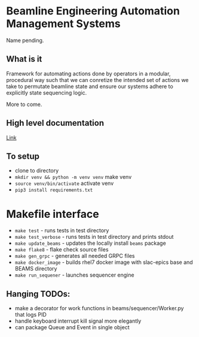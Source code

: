 # Beamline Engineering Automation Management Systems
Name pending.

## What is it
Framework for automating actions done by operators in a modular, procedural way such that we can conretize the intended set of actions we take to permutate beamline state and ensure our systems adhere to explicitly state sequencing logic.

More to come.

## High level documentation
[Link](https://www.figma.com/file/cWactF57tlhV3Wj5t4qTWq/High-Level-Architecture-Concepts?type=whiteboard&node-id=0%3A1&t=tdtB5ka79CpvdgvI-1)

## To setup
- clone to directory 
- `mkdir venv && python -m venv venv`  make venv
- `source venv/bin/activate` activate venv
- `pip3 install requirements.txt`

# Makefile interface
* `make test` - runs tests in test directory 
* `make test_verbose` - runs tests in test directory and prints stdout
* `make update_beams` - updates the locally install `beams` package
* `make flake8` - flake check source files
* `make gen_grpc` - generates all needed GRPC files
* `make docker_image` - builds rhel7 docker image with slac-epics base and BEAMS directory
* `make run_sequener` - launches sequencer engine

## Hanging TODOs:
- make a decorator for work functions in beams/sequencer/Worker.py that logs PID
- handle keyboard interrupt kill signal more elegantly
- can package Queue and Event in single object
